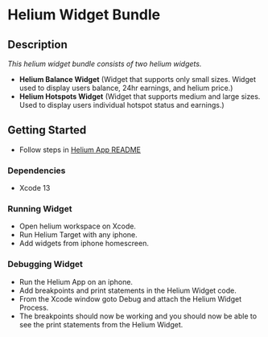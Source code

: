 # Helium Widget Bundle

## Description

_This helium widget bundle consists of two helium widgets._

- **Helium Balance Widget** (Widget that supports only small sizes. Widget used to display users balance, 24hr earnings, and helium price.)
- **Helium Hotspots Widget** (Widget that supports medium and large sizes. Used to display users individual hotspot status and earnings.)

## Getting Started

- Follow steps in [Helium App README](../../README.md##GettingStarted)

### Dependencies

- Xcode 13

### Running Widget

- Open helium workspace on Xcode.
- Run Helium Target with any iphone.
- Add widgets from iphone homescreen.

### Debugging Widget

- Run the Helium App on an iphone.
- Add breakpoints and print statements in the Helium Widget code.
- From the Xcode window goto Debug and attach the Helium Widget Process.
- The breakpoints should now be working and you should now be able to see the print statements from the Helium Widget.
